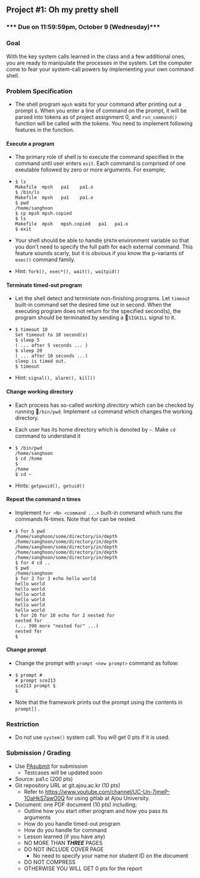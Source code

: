 ## Project #1: Oh my pretty shell

### *** Due on 11:59:59pm, October 9 (Wednesday)***

### Goal
With the key system calls learned in the class and a few additional ones, you are ready to manipulate the processes in the system. Let the computer come to fear your system-call powers by implementing your own command shell.


### Problem Specification
- The shell program `mpsh` waits for your command after printing out a prompt `$`. When you enter a line of command on the prompt, it will be parsed into tokens as of project assignment 0, and `run_command()` function will be called with the tokens. You need to implement following features in the function.

#### Execute a program
- The primary role of shell is to execute the command specified in the command until user enters `exit`. Each command is comprised of one exeutable followed by zero or more arguments. For example;
- ```shell
  $ ls
  Makefile  mpsh   pa1    pa1.o
  $ /bin/ls
  Makefile  mpsh   pa1    pa1.o
  $ pwd
  /home/sanghoon
  $ cp mpsh mpsh.copied
  $ ls
  Makefile  mpsh   mpsh.copied   pa1   pa1.o
  $ exit
  ```


- Your shell should be able to handle `$PATH` environment variable so that you don't need to specify the full path for each external command. This feature sounds scarly, but it is obvious if you know the p-variants of `exec()` command family.
- Hint: `fork(), exec*(), wait(), waitpid()`



#### Terminate timed-out program

- Let the shell detect and terminiate non-finishing programs. Let `timeout` built-in command set the desired time out in second. When the executing program does not return for the specified second(s), the program should be terminated by sending a `SIGKILL` signal to it.

- ```shell
  $ timeout 10
  Set timeout to 10 second(s)
  $ sleep 5
  ( ... after 5 seconds ... )
  $ sleep 20
  ( ... after 10 seconds ...)
  sleep is timed out.
  $ timeout 
  ```

- Hint: `signal(), alarm(), kill()`



#### Change working directory

- Each process has so-called *working directory* which can be checked by running `/bin/pwd`. Implement `cd` command which changes the working directory.
- Each user has its home directory which is denoted by `~`. Make `cd` command to understand it

- ```shell
  $ /bin/pwd
  /home/sanghoon
  $ cd /home
  $ 
  /home
  $ cd ~
  ```

- Hints: `getpwuid(), getuid()`


#### Repeat the command n times
- Implement `for <N> <command ...>` built-in command which runs the commands N-times. Note that for can be nested.
- ```shell
  $ for 5 pwd
  /home/sanghoon/some/directory/in/depth
  /home/sanghoon/some/directory/in/depth
  /home/sanghoon/some/directory/in/depth
  /home/sanghoon/some/directory/in/depth
  /home/sanghoon/some/directory/in/depth
  $ for 4 cd ..
  $ pwd
  /home/sanghoon
  $ for 2 for 3 echo hello world
  hello world
  hello world
  hello world
  hello world
  hello world
  hello world
  $ for 20 for 10 echo for 2 nested for
  nested for
  (... 398 more "nested for" ...)
  nested for
  $ 
  ```


#### Change prompt
- Change the prompt with `prompt <new prompt>` command as follow:

- ```shell
  $ prompt #
  # prompt sce213
  sce213 prompt $
  $
  ```

- Note that the framework prints out the prompt using the contents in `prompt[]` .


### Restriction
- Do not use `system()` system call. You will get 0 pts if it is used.


### Submission / Grading

- Use [PAsubmit](https://sslab.ajou.ac.kr/pasubmit)  for submission
	- Testcases will be updated soon
- Source: pa1.c (200 pts)
- Git repository URL at git.ajou.ac.kr (10 pts)
  - Refer to https://www.youtube.com/channel/UC-Un-7jmeP-1OaHkS7awO0Q for using gitlab at Ajou University.
- Document: one PDF document (10 pts) including;
	- Outline how you start other program and how you pass its arguments
  - How do you handle timed-out program
  - How do you handle for command
  - Lesson learned (if you have any)
  - NO MORE THAN ***THREE*** PAGES
  - DO NOT INCLUDE COVER PAGE
    - No need to specify your name nor student ID on the document
  - DO NOT COMPRESS
  - OTHERWISE YOU WILL GET 0 pts for the report